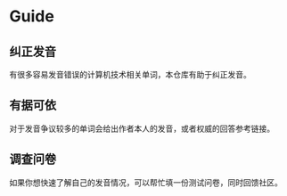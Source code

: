 # Guide

## 纠正发音

有很多容易发音错误的计算机技术相关单词，本仓库有助于纠正发音。

## 有据可依

对于发音争议较多的单词会给出作者本人的发音，或者权威的回答参考链接。

## 调查问卷

如果你想快速了解自己的发音情况，可以帮忙填一份测试问卷，同时回馈社区。